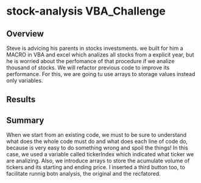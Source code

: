 # stock-analysis  VBA_Challenge
##  Overview
  Steve is advicing his parents in stocks investsments. we built for him a MACRO in VBA and excel which analizes all stocks from a explicit year, but he is worried about the perfomance of that procedure if we analize thousand of stocks. We will refactor previous code to improve its performance. 
  For this, we are going tu use arrays to storage values instead only variables. 
  
## Results



## Summary 
When we start from an existing code, we must to be sure to understand what does the whole code must do and what does each line of code do, because is very easy to do something wrong and spoil the things! In this case, we used a variable called tickerIndex which indicated what ticker we are analizing. Also, we introduce arrays to store the acumulate volume of tickers and its starting and ending price. I inserted a third button too, to facilitate runnig botn analysis, the original and the recfatored. 


